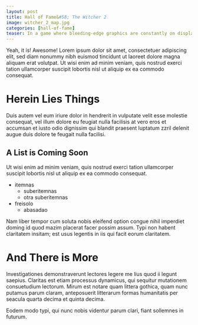 ```yaml
---
layout: post
title: Hall of Fame&#58; The Witcher 2
image: witcher_2_map.jpg
categories: [hall-of-fame]
teaser: In a game where bleeding-edge graphics are constantly on display, The Witcher 2's map strikes a brilliant balance between readability and stylistic flourish.
---
```


Yeah, it is! Awesome! Lorem ipsum dolor sit amet, consectetuer adipiscing elit, sed diam nonummy nibh euismod tincidunt ut laoreet dolore magna aliquam erat volutpat. Ut wisi enim ad minim veniam, quis nostrud exerci tation ullamcorper suscipit lobortis nisl ut aliquip ex ea commodo consequat.

# Herein Lies Things

Duis autem vel eum iriure dolor in hendrerit in vulputate velit esse molestie consequat, vel illum dolore eu feugiat nulla facilisis at vero eros et accumsan et iusto odio dignissim qui blandit praesent luptatum zzril delenit augue duis dolore te feugait nulla facilisi.

## A List is Coming Soon

Ut wisi enim ad minim veniam, quis nostrud exerci tation ullamcorper suscipit lobortis nisl ut aliquip ex ea commodo consequat.

* itemnas
	* suberitemnas
	* otra suberitemnas
* freisolo
	* abasadao

Nam liber tempor cum soluta nobis eleifend option congue nihil imperdiet doming id quod mazim placerat facer possim assum. Typi non habent claritatem insitam; est usus legentis in iis qui facit eorum claritatem.

# And There is More

Investigationes demonstraverunt lectores legere me lius quod ii legunt saepius. Claritas est etiam processus dynamicus, qui sequitur mutationem consuetudium lectorum. Mirum est notare quam littera gothica, quam nunc putamus parum claram, anteposuerit litterarum formas humanitatis per seacula quarta decima et quinta decima.

Eodem modo typi, qui nunc nobis videntur parum clari, fiant sollemnes in futurum.
